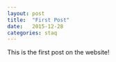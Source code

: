```yaml
---
layout: post
title:  "First Post"
date:   2015-12-28
categories: staq
---
```

<p>This is the first post on the website!</p>
